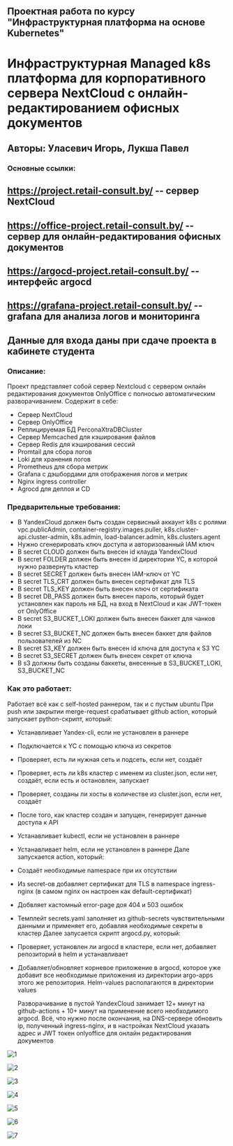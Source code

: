 ## Проектная работа по курсу "Инфраструктурная платформа на основе Kubernetes"
# Инфраструктурная Managed k8s платформа для корпоративного сервера NextCloud с онлайн-редактированием офисных документов
## Авторы: Уласевич Игорь, Лукша Павел

### Основные ссылки:
## https://project.retail-consult.by/ -- сервер NextCloud
## https://office-project.retail-consult.by/ -- сервер для онлайн-редактирования офисных документов
## https://argocd-project.retail-consult.by/ -- интерфейс argocd
## https://grafana-project.retail-consult.by/ -- grafana для анализа логов и мониторинга
## Данные для входа даны при сдаче проекта в кабинете студента

### Описание:
Проект представляет собой сервер Nextcloud с сервером онлайн редактирования документов OnlyOffice с полносью автоматическим разворачиванием.
Содержит в себе:
- Сервер NextCloud
- Ceрвер OnlyOffice
- Реплицируемая БД PerconaXtraDBCluster
- Сервер Memcached для кэширования файлов
- Сервер Redis для кэширования сессий
- Promtail для сбора логов
- Loki для хранения логов
- Prometheus для сбора метрик
- Grafana с дэшбордами для отображения логов и метрик
- Nginx ingress controller
- Agrocd для деплоя и CD

### Предварительные требования:
- В YandexCloud должен быть создан сервисный аккаунт k8s с ролями vpc.publicAdmin, container-registry.images.puller, k8s.cluster-api.cluster-admin, k8s.admin, load-balancer.admin, k8s.clusters.agent
- Нужно сгенерировать ключ доступа и авторизованный IAM ключ
- В secret CLOUD должен быть внесен id клауда YandexCloud
- В secret FOLDER должен быть внесен id директории YC, в которой нужно развернуть кластер
- В secret SECRET должен быть внесен IAM-ключ от YC
- В secret TLS_CRT должен быть внесен сертификат для TLS
- В secret TLS_KEY должен быть внесен ключ от сертификата
- В secret DB_PASS должен быть внесен пароль, который будет установлен как пароль ня БД, на вход в NextCloud и как JWT-токен от OnlyOffice
- В secret S3_BUCKET_LOKI должен быть внесен баккет для чанков локи
- В secret S3_BUCKET_NC должен быть внесен баккет для файлов пользователей из NC
- В secret S3_KEY должен быть внесен id ключа для доступа к S3 YC
- В secret S3_SECRET должен быть внесен секрет от ключа
- В s3 должны быть созданы баккеты, внесенные в S3_BUCKET_LOKI, S3_BUCKET_NC

### Как это работает:
Работает всё как с self-hosted раннером, так и с пустым ubuntu
При push или закрытии merge-request срабатывает github action, который запускает python-скрипт, который:
- Устанавливает Yandex-cli, если не установлен в раннере
- Подключается к YC с помощью ключа из секретов
- Проверяет, есть ли нужная сеть и подсеть, если нет, создаёт
- Проверяет, есть ли k8s кластер с именем из cluster.json, если нет, создаёт, если есть и остановлен, запускает
- Проверяет, созданы ли хосты в количестве из cluster.json, если нет, создаёт
- После того, как кластер создан и запущен, генерирует данные доступа к API
- Устанавливает kubectl, если не установлен в раннере
- Устанавливает helm, если не установлен в раннере
Дале запускается action, который:
- Создаёт необходимые namespace при их отсутствии
- Из secret-ов добавляет сертификат для TLS в namespace ingress-nginx (в самом nginx он настроен как default-сертификат)
- Добвляет кастомный error-page доя 404 и 503 ошибок
- Темплейт secrets.yaml заполняет из github-secrets чувствительными данными и применяет его, добавляя необходимые секреты в кластер
Далее запусается скрипт argocd.py, который:
- Проверяет, установлен ли argocd в кластере, если нет, добавляет репозиторий в helm и устанавливает
- Добавляет/обновляет корневое приложение в argocd, которое уже добавит все необходимые приложения из директории argo-apps этого же репозитория. Helm-values располагаются в директории values

  Разворачивание в пустой YandexCloud занимает 12+ минут на github-actions + 10+ минут на применение всего необходимого argocd.
  Всё, что нужно после окончания, на DNS-сервере обновить ip, полученный ingress-nginx, и в настройках NextCloud указать адрес и JWT токен onlyoffice для онлайн редактирования документов
  
![1](https://github.com/user-attachments/assets/30594b61-e0a7-4232-8f8f-6c67aca0538b)

![2](https://github.com/user-attachments/assets/5edf46c9-2a75-4bc3-af1b-fb09d331e14d)

![3](https://github.com/user-attachments/assets/10c3d39b-3964-40f2-81fe-b7c55c3923b8)

![4](https://github.com/user-attachments/assets/ba647bab-09c1-4815-a6f1-c36ffc8ce4a9)

![5](https://github.com/user-attachments/assets/c5c649d5-d910-491c-86d2-2d0fd9e1cb38)

![6](https://github.com/user-attachments/assets/babf2b76-d309-4d40-a1a7-1e5d4dc8e26a)

![7](https://github.com/user-attachments/assets/ae50254b-3c2c-4b3c-89d3-0bb41f15ac9d)

